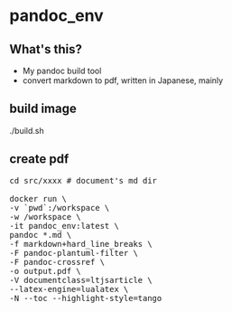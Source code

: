 # pandoc_env

## What's this?
- My pandoc build tool
- convert markdown to pdf, written in Japanese, mainly

## build image
./build.sh

## create pdf
<pre>
cd src/xxxx # document's md dir

docker run \
-v `pwd`:/workspace \
-w /workspace \
-it pandoc_env:latest \
pandoc *.md \
-f markdown+hard_line_breaks \
-F pandoc-plantuml-filter \
-F pandoc-crossref \
-o output.pdf \
-V documentclass=ltjsarticle \
--latex-engine=lualatex \
-N --toc --highlight-style=tango
</pre>
